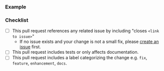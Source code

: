 <!-- 
Thanks for opening a pull request to Prefect! We've got a few requests to help us review contributions:

- Make sure that your title neatly summarizes the proposed changes.
- Provide a short overview of the change and the value it adds.
- Share an example to help us understand the change in user experience.
- Confirm that you've done common tasks so we can give a timely review.

Happy engineering!
-->

<!-- Include an overview here -->

### Example
<!-- 
Share an example of the change in action.

A code blurb is best. Changes to features should include an example that is executable by a new user.
If changing documentation, a link to a preview of the page is great.
 -->

### Checklist
<!-- These boxes may be checked after opening the pull request. -->

- [ ] This pull request references any related issue by including "closes `<link to issue>`"
	- If no issue exists and your change is not a small fix, please [create an issue](https://github.com/PrefectHQ/prefect/issues/new/choose) first.
- [ ] This pull request includes tests or only affects documentation.
- [ ] This pull request includes a label categorizing the change e.g. `fix`, `feature`, `enhancement`, `docs`.
  <!-- If you do not have permission to add a label, a maintainer will add one for you -->
